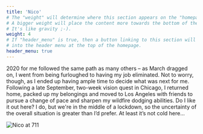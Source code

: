 ```yaml
---
title: 'Nico'
# The "weight" will determine where this section appears on the "homepage".
# A bigger weight will place the content more towards the bottom of the page.
# It's like gravity ;-).
weight: 4
# If "header_menu" is true, then a button linking to this section will be placed
# into the header menu at the top of the homepage.
header_menu: true
---
```


2020 for me followed the same path as many others – as March dragged on, I went from being furloughed to having my job eliminated. Not to worry, though, as I ended up having ample time to decide what was next for me. Following a late September, two-week vision quest in Chicago, I returned home, packed up my belongings and moved to Los Angeles with friends to pursue a change of pace and sharpen my wildfire dodging abilities. Do I like it out here?  I do, but we're in the middle of a lockdown, so the uncertainty of the overall situation is greater than I’d prefer. At least it’s not cold here...

![Nico at 711](images/nico_711.jpg)
